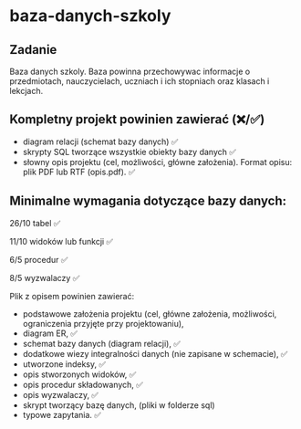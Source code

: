 # baza-danych-szkoly

## Zadanie

Baza danych szkoly. Baza powinna przechowywac informacje o przedmiotach, nauczycielach,
uczniach i ich stopniach oraz klasach i lekcjach.

## Kompletny projekt powinien zawierać  (❌/✅)

* diagram relacji (schemat bazy danych) ✅
* skrypty SQL tworzące wszystkie obiekty bazy danych ✅
* słowny opis projektu (cel, możliwości, główne założenia). Format opisu: plik PDF lub RTF (opis.pdf). ✅

## Minimalne wymagania dotyczące bazy danych:
26/10 tabel ✅

11/10 widoków lub funkcji ✅

6/5 procedur ✅

8/5 wyzwalaczy ✅

Plik z opisem powinien zawierać:
* podstawowe założenia projektu (cel, główne założenia, możliwości, ograniczenia przyjęte przy projektowaniu),
* diagram ER, ✅
* schemat bazy danych (diagram relacji), ✅
* dodatkowe wiezy integralności danych (nie zapisane w schemacie), ✅
* utworzone indeksy, ✅
* opis stworzonych widoków, ✅
* opis procedur składowanych, ✅
* opis wyzwalaczy, ✅
* skrypt tworzący bazę danych, (pliki w folderze sql)
* typowe zapytania. ✅
